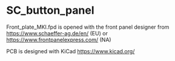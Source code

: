 # SC_button_panel

Front_plate_MKI.fpd is opened with the front panel designer from https://www.schaeffer-ag.de/en/ (EU) or https://www.frontpanelexpress.com/ (NA)

PCB is designed with KiCad https://www.kicad.org/
